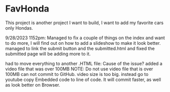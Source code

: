 # FavHonda
This project is another project I want to build, I want to add my favorite cars only Hondas. 


9/28/2023 1152pm: Managed to fix a couple of things on the index and want to do more, I will find out on how to add a slideshow to make it look better.
managed to link the submit button and the submitted.html and fixed the submitted page will be adding more to it.

<!-- will be adding a button for the official honda dealership and see if I want to put a button for the new event in JAPAN. -->

had to move everything to another .HTML file: Cause of the issue? added a video file that was over 100MB
NOTE: Do not use video file that is over 100MB can not commit to GitHub.
video size is too big. instead go to youtube copy Embedded code to line of code. It will commit faster,
as well as look better on Browser. 